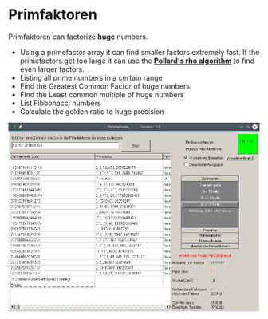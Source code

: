 # Primfaktoren

Primfaktoren can factorize **huge** numbers. 

* Using a primefactor array it can find smaller factors extremely fast. If the primefactors get too large it can use the **[Pollard's rho algorithm](https://en.wikipedia.org/wiki/Pollard%27s_rho_algorithm)** to find even larger factors.
* Listing all prime numbers in a certain range
* Find the Greatest Common Factor of huge numbers 
* Find the Least common multiple of huge numbers
* List Fibbonacci numbers
* Calculate the golden ratio to huge precision


![](screenshot.png)